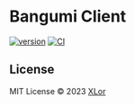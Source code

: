 # Bangumi Client

[![version](https://img.shields.io/npm/v/bgmc?label=bgmc)](https://www.npmjs.com/package/bgmc)
[![CI](https://github.com/yjl9903/bgmc/actions/workflows/ci.yml/badge.svg)](https://github.com/yjl9903/bgmc/actions/workflows/ci.yml)

## License

MIT License © 2023 [XLor](https://github.com/yjl9903)
